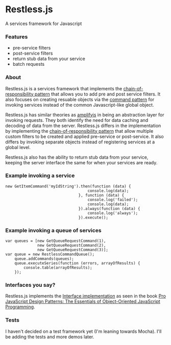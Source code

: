Restless.js
===========

A services framework for Javascript

### Features ###

* pre-service filters
* post-service filters
* return stub data from your service
* batch requests

### About ###

Restless.js is a services framework that implements the [chain-of-responsibility pattern](http://en.wikipedia.org/wiki/Chain-of-responsibility_pattern) that allows you to add pre and post service filters. It also focuses on creating resuable objects via the [command pattern](http://en.wikipedia.org/wiki/Command_pattern) for invoking services instead of the common Javascript-like global object.

Restless.js has similar theories as [amplifyjs](http://amplifyjs.com/api/request/) in being an abstraction layer for invoking requests. They both identify the need for data caching and decoding of data from the server. Restless.js differs in the implementation by implementing the [chain-of-responsibility pattern](http://en.wikipedia.org/wiki/Chain-of-responsibility_pattern) that allow multiple custom filters to be created and applied pre-service or post-service. It also differs by invoking separate objects instead of registering services at a global level.

Restless.js also has the ability to return stub data from your service, keeping the server interface the same for when your services are ready.

### Example invoking a service ###

```
new GetItemCommand('myIdString').then(function (data) {
                                    console.log(data);
                                }, function (data) {
                                    console.log('failed');
                                    console.log(data);
                                }).always(function (data) {
                                    console.log('always');
                                }).execute();
```

### Example invoking a queue of services ###

```
var queues = [new GetQueueRequestCommand(1),
              new GetQueueRequestCommand(2),
              new GetQueueRequestCommand(3)];
var queue = new RestlessCommandQueue();
    queue.addCommands(queues);
    queue.executeSeries(function (errors, arrayOfResults) {
        console.table(arrayOfResults);
    });
```

### Interfaces you say? ###

Restless.js implements the [Interface implementation](https://github.com/RestlessThinker/Javascript-Interface) as seen in the book [Pro JavaScript Design Patterns: The Essentials of Object-Oriented JavaScript Programming](http://www.amazon.com/gp/product/159059908X/ref=as_li_tl?ie=UTF8&camp=1789&creative=390957&creativeASIN=159059908X&linkCode=as2&tag=theresminofad-20&linkId=ON3SQFSLM2F42S34). 

### Tests ###
I haven't decided on a test framework yet (I'm leaning towards Mocha). I'll be adding the tests and more demos later.
